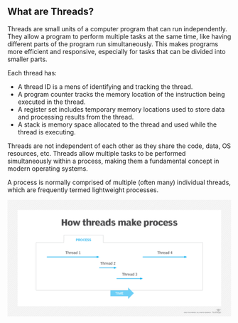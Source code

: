 ## What are Threads?

Threads are small units of a computer program that can run independently. They allow a program to perform multiple tasks
at the same time, like having different parts of the program run simultaneously. This makes programs more efficient
and responsive, especially for tasks that can be divided into smaller parts.

Each thread has:
- A thread ID is a mens of identifying and tracking the thread.
- A program counter tracks the memory location of the instruction being executed in the thread.
- A register set includes temporary memory locations used to store data and processing results from the thread.
- A stack is memory space allocated to the thread and used while the thread is executing.

Threads are not independent of each other as they share the code, data, OS resources, etc.
Threads allow multiple tasks to be performed simultaneously within a process, making them a fundamental concept
in modern operating systems.

A process is normally comprised of multiple (often many) individual threads, which are frequently termed lightweight processes.

![img.png](img.png)


